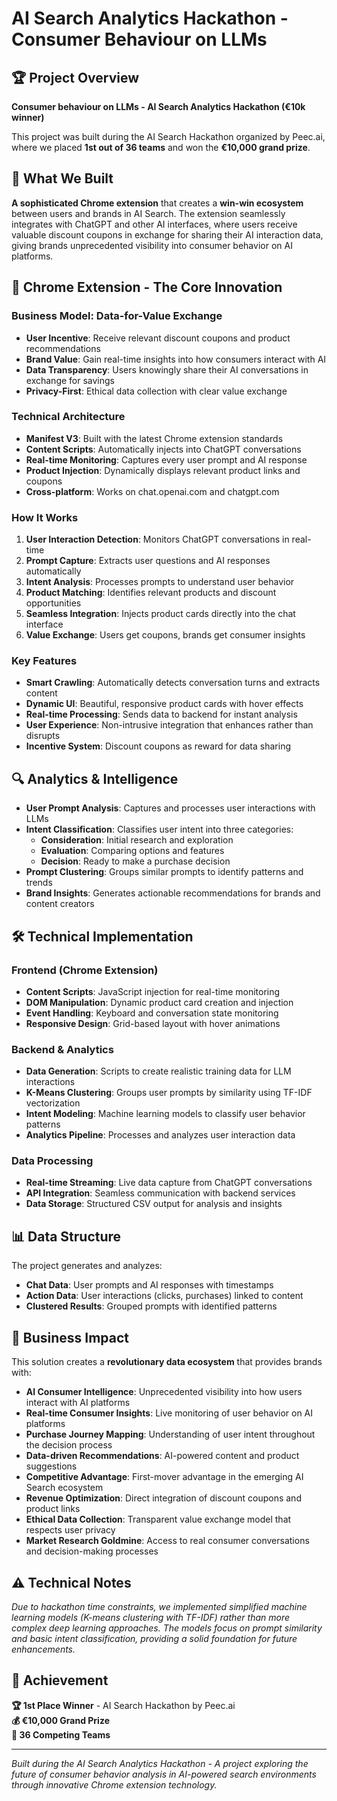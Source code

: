 # AI Search Analytics Hackathon - Consumer Behaviour on LLMs

## 🏆 Project Overview
**Consumer behaviour on LLMs - AI Search Analytics Hackathon (€10k winner)**

This project was built during the AI Search Hackathon organized by Peec.ai, where we placed **1st out of 36 teams** and won the **€10,000 grand prize**.

## 🚀 What We Built
**A sophisticated Chrome extension** that creates a **win-win ecosystem** between users and brands in AI Search. The extension seamlessly integrates with ChatGPT and other AI interfaces, where users receive valuable discount coupons in exchange for sharing their AI interaction data, giving brands unprecedented visibility into consumer behavior on AI platforms.

## 🔧 Chrome Extension - The Core Innovation

### **Business Model: Data-for-Value Exchange**
- **User Incentive**: Receive relevant discount coupons and product recommendations
- **Brand Value**: Gain real-time insights into how consumers interact with AI
- **Data Transparency**: Users knowingly share their AI conversations in exchange for savings
- **Privacy-First**: Ethical data collection with clear value exchange

### **Technical Architecture**
- **Manifest V3**: Built with the latest Chrome extension standards
- **Content Scripts**: Automatically injects into ChatGPT conversations
- **Real-time Monitoring**: Captures every user prompt and AI response
- **Product Injection**: Dynamically displays relevant product links and coupons
- **Cross-platform**: Works on chat.openai.com and chatgpt.com

### **How It Works**
1. **User Interaction Detection**: Monitors ChatGPT conversations in real-time
2. **Prompt Capture**: Extracts user questions and AI responses automatically
3. **Intent Analysis**: Processes prompts to understand user behavior
4. **Product Matching**: Identifies relevant products and discount opportunities
5. **Seamless Integration**: Injects product cards directly into the chat interface
6. **Value Exchange**: Users get coupons, brands get consumer insights

### **Key Features**
- **Smart Crawling**: Automatically detects conversation turns and extracts content
- **Dynamic UI**: Beautiful, responsive product cards with hover effects
- **Real-time Processing**: Sends data to backend for instant analysis
- **User Experience**: Non-intrusive integration that enhances rather than disrupts
- **Incentive System**: Discount coupons as reward for data sharing

## 🔍 Analytics & Intelligence
- **User Prompt Analysis**: Captures and processes user interactions with LLMs
- **Intent Classification**: Classifies user intent into three categories:
  - **Consideration**: Initial research and exploration
  - **Evaluation**: Comparing options and features
  - **Decision**: Ready to make a purchase decision
- **Prompt Clustering**: Groups similar prompts to identify patterns and trends
- **Brand Insights**: Generates actionable recommendations for brands and content creators

## 🛠️ Technical Implementation

### **Frontend (Chrome Extension)**
- **Content Scripts**: JavaScript injection for real-time monitoring
- **DOM Manipulation**: Dynamic product card creation and injection
- **Event Handling**: Keyboard and conversation state monitoring
- **Responsive Design**: Grid-based layout with hover animations

### **Backend & Analytics**
- **Data Generation**: Scripts to create realistic training data for LLM interactions
- **K-Means Clustering**: Groups user prompts by similarity using TF-IDF vectorization
- **Intent Modeling**: Machine learning models to classify user behavior patterns
- **Analytics Pipeline**: Processes and analyzes user interaction data

### **Data Processing**
- **Real-time Streaming**: Live data capture from ChatGPT conversations
- **API Integration**: Seamless communication with backend services
- **Data Storage**: Structured CSV output for analysis and insights

## 📊 Data Structure
The project generates and analyzes:
- **Chat Data**: User prompts and AI responses with timestamps
- **Action Data**: User interactions (clicks, purchases) linked to content
- **Clustered Results**: Grouped prompts with identified patterns

## 🎯 Business Impact
This solution creates a **revolutionary data ecosystem** that provides brands with:

- **AI Consumer Intelligence**: Unprecedented visibility into how users interact with AI platforms
- **Real-time Consumer Insights**: Live monitoring of user behavior on AI platforms
- **Purchase Journey Mapping**: Understanding of user intent throughout the decision process
- **Data-driven Recommendations**: AI-powered content and product suggestions
- **Competitive Advantage**: First-mover advantage in the emerging AI Search ecosystem
- **Revenue Optimization**: Direct integration of discount coupons and product links
- **Ethical Data Collection**: Transparent value exchange model that respects user privacy
- **Market Research Goldmine**: Access to real consumer conversations and decision-making processes

## ⚠️ Technical Notes
*Due to hackathon time constraints, we implemented simplified machine learning models (K-means clustering with TF-IDF) rather than more complex deep learning approaches. The models focus on prompt similarity and basic intent classification, providing a solid foundation for future enhancements.*

## 🏅 Achievement
**🏆 1st Place Winner** - AI Search Hackathon by Peec.ai  
**💰 €10,000 Grand Prize**  
**👥 36 Competing Teams**

---

*Built during the AI Search Analytics Hackathon - A project exploring the future of consumer behavior analysis in AI-powered search environments through innovative Chrome extension technology.*